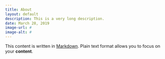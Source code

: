 ```yaml
---
title: About
layout: default
description: This is a very long description.
date: March 28, 2019
image-url: #
image-alt: #
---
```


This content is written in [Markdown](https://learnxinyminutes.com/docs/markdown/). Plain text format allows you to focus on your **content**.
